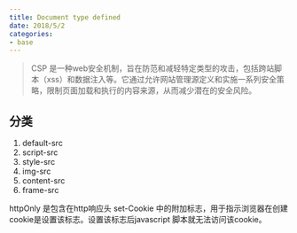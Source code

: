 ```yaml
---
title: Document type defined
date: 2018/5/2
categories: 
- base
---
```

> CSP 是一种web安全机制，旨在防范和减轻特定类型的攻击，包括跨站脚本（xss）和数据注入等。它通过允许网站管理源定义和实施一系列安全策略，限制页面加载和执行的内容来源，从而减少潜在的安全风险。

## 分类
1. default-src
2. script-src
3. style-src
4. img-src
5. content-src
6. frame-src


httpOnly 是包含在http响应头 set-Cookie 中的附加标志，用于指示浏览器在创建cookie是设置该标志。设置该标志后javascript 脚本就无法访问该cookie。